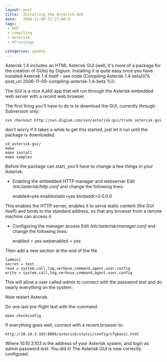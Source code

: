 ```yaml
---
layout: post
title:  Installing the Asterisk GUI
date:   2006-11-09 17:27:08.0
tags:
 - GUI
 - compiling
 - Asterisk
 - #frontpage

categories: update
---
```


Asterisk 1.4 includes an HTML Asterisk GUI (well, it's more of a package for the creation of GUIs) by Digium. Installing it is quite easy once you have installed Asterisk 1.4 itself - see node [Compiling Asterisk 1.4 beta]({% post_url 2006-11-09-compiling-asterisk-1.4-beta %}).

The GUI is a nice AJAX app that will run through the Asterisk embedded web server with a recent web browser.

The first thing you'll have to do is to download the GUI, currently through Subversion only:

    
    svn checkout http://svn.digium.com/svn/asterisk-gui/trunk asterisk-gui


don't worry if it takes a while to get this started, just let it run until the package is downloaded. 

    
    cd asterisk-gui/
    make
    make install
    make samples


Before the package can start, you'll have to change a few things in your Asterisk:


* Enabling the embedded HTTP manager and webserver
Edit */etc/asterisk/http.conf* and change the following lines:

    
    enabled=yes
    enablestatic=yes
    bindaddr=0.0.0.0


This enables the HTTP server, enables it to serve static content (the GUI itself) and binds to the standard address, so that any browser from a remote machine can access it.



* Configuring the manager access
Edit */etc/asterisk/manager.conf* and change the following lines:

    
    enabled = yes
    webenabled = yes


Then add a new section at the end of the file

    
    [admin]
    secret = test
    read = system,call,log,verbose,command,agent,user,config
    write = system,call,log,verbose,command,agent,user,config


This will allow a user called *admin* to connect with the password *test* and do nearly everything on the system.

Now restart Asterisk.

Do one last pre-flight test with the command 

    
    make checkconfig


If everything goes well, connect with a recent browser to:

    
    http://10.10.3.103:8088/asterisk/static/config/cfgbasic.html


Where 10.10.3.103 is the address of your Asterisk system, and login as *admin* password *test*. You did it! The Asterisk GUI is now correctly configured.


